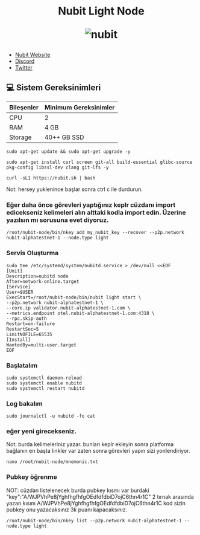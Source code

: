 <h1 align="center"> Nubit Light Node


![nubit](https://github.com/user-attachments/assets/ed341c73-2f2c-47b0-8980-a13298b9d84b)


</h1>


 * [Nubit Website](https://alpha.nubit.org/#/)<br>
 * [Discord](https://discord.gg/nubit)<br>
 * [Twitter](https://x.com/Nubit_org)<br>



## 💻 Sistem Gereksinimleri
| Bileşenler | Minimum Gereksinimler | 
| ------------ | ------------ |
| CPU |	2|
| RAM	| 4 GB |
| Storage	| 40++ GB SSD |

```
sudo apt-get update && sudo apt-get upgrade -y 
```
```
sudo apt-get install curl screen git-all build-essential glibc-source pkg-config libssl-dev clang git-lfs -y
```
```
curl -sL1 https://nubit.sh | bash
```

Not: hersey yuklenince başlar sonra ctrl c ile durdurun.

### Eğer daha önce görevleri yaptığınız keplr cüzdanı import edicekseniz kelimeleri alın alttaki kodla  import edin. Üzerine yazılsın mı sorusuna evet diyoruz.

```
/root/nubit-node/bin/nkey add my_nubit_key --recover --p2p.network nubit-alphatestnet-1 --node.type light
```

### Servis Oluşturma

```
sudo tee /etc/systemd/system/nubitd.service > /dev/null <<EOF
[Unit]
Description=nubitd node
After=network-online.target
[Service]
User=$USER
ExecStart=/root/nubit-node/bin/nubit light start \
--p2p.network nubit-alphatestnet-1 \
--core.ip validator.nubit-alphatestnet-1.com \
--metrics.endpoint otel.nubit-alphatestnet-1.com:4318 \
--rpc.skip-auth
Restart=on-failure
RestartSec=5
LimitNOFILE=65535
[Install]
WantedBy=multi-user.target
EOF
```
### Başlatalım
```
sudo systemctl daemon-reload
sudo systemctl enable nubitd
sudo systemctl restart nubitd
```
### Log bakalım
```
sudo journalctl -u nubitd -fo cat
```

### eğer yeni girecekseniz.
Not: burda kelimeleriniz yazar. bunları keplr ekleyin sonra platforma bağlanın en başta linkler var zaten sonra görevleri yapın sizi yonlendiriyor.
```
nano /root/nubit-node/mnemonic.txt
```
### Pubkey öğrenme
NOT: cüzdan listelenecek burda pubkey kısmı var burdaki "key":"A/WJPVhPe8jYghfhgfhfgOEdfdfdbiD7ojC6thn4r1C"  2 tırnak arasında yazan kısım A/WJPVhPe8jYghfhgfhfgOEdfdfdbiD7ojC6thn4r1C kod sizin pubkey onu yazacaksınız 3k puanı kapacaksınız.
```
/root/nubit-node/bin/nkey list --p2p.network nubit-alphatestnet-1 --node.type light
```











